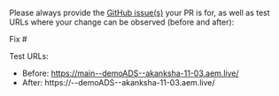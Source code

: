 Please always provide the [GitHub issue(s)](../issues) your PR is for, as well as test URLs where your change can be observed (before and after):

Fix #<gh-issue-id> 

Test URLs:
- Before: https://main--demoADS--akanksha-11-03.aem.live/
- After: https://<branch>--demoADS--akanksha-11-03.aem.live/

